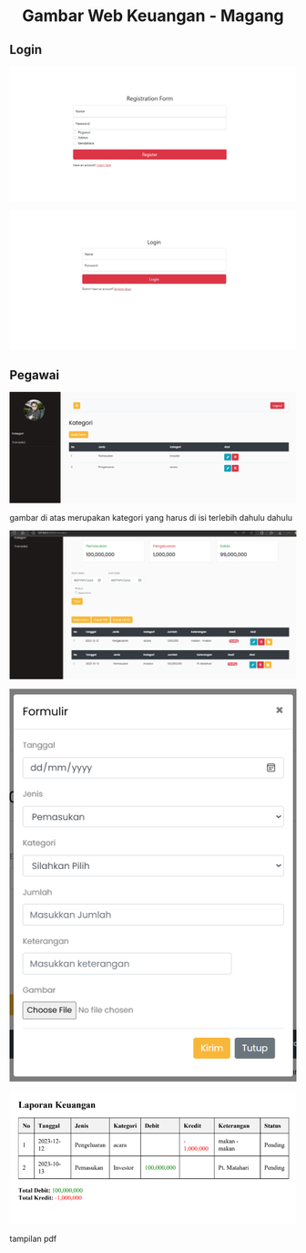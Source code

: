 <p><h1 align="center">Gambar Web Keuangan - Magang</h1></p>

## Login
![alt text](https://github.com/NelsonRumpa/keuangan/blob/main/screenshot/Screenshot%202025-04-13%20173736.png?raw=true)

![alt text](https://github.com/NelsonRumpa/keuangan/blob/main/screenshot/Screenshot_13-4-2025_173616_127.0.0.1.jpeg?raw=true)

## Pegawai
<img src="https://github.com/NelsonRumpa/keuangan/blob/main/screenshot/Screenshot%202025-04-13%20183840.png?raw=true" alt="alt text" width="800">
<p>gambar di atas merupakan kategori yang harus di isi terlebih dahulu dahulu</p>

![alt text](https://github.com/NelsonRumpa/keuangan/blob/main/screenshot/Screenshot%202025-04-13%20183815.png?raw=true)

![alt text](https://github.com/NelsonRumpa/keuangan/blob/main/screenshot/Screenshot%202025-04-13%20183926.png?raw=true)

![alt text](https://github.com/NelsonRumpa/keuangan/blob/main/screenshot/Screenshot%202025-04-13%20184041.png?raw=true)
<p>tampilan pdf</p>
